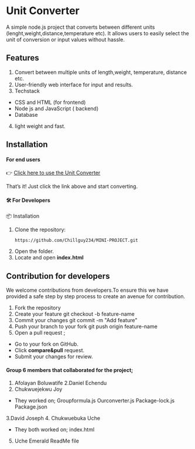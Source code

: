 # Unit Converter
A simple node.js project that converts between different units (lenght,weight,distance,temperature etc). It allows users to easily select the unit of conversion  or input values without hassle. 
## Features
1. Convert between multiple units of length,weight, temperature, distance etc.
2. User-friendly web interface for input and results.
 3. Techstack
- CSS and HTML (for frontend)
- Node js and JavaScript ( backend)
 - Database 
4. light weight and fast.



## Installation 
#### For end users 
👉 [Click here to use the Unit Converter](https://your-deployed-link.com)

That’s it! Just click the link above and start converting.


#### 🛠️ For Developers
 📦 Installation
1. Clone the repository:
   ```bash
   https://github.com/Chillguy234/MINI-PROJECT.git
2. Open the folder.
3. Locate and open **index.html**

## Contribution for developers
 We welcome contributions from developers.To ensure this we have provided a safe step by step process to create an avenue for contribution. 
 1. Fork the repository
 2. Create your feature 
git checkout -b feature-name
3. Commit your changes 
git commit -m "Add feature"
4. Push your  branch to your fork
git push origin feature-name
 5. Open a pull request ;
  - Go to your fork on GitHub.
- Click **compare&pull** request.
- Submit your changes for review.

 #### Group 6 members that collaborated for the project;
 
1. Afolayan Boluwatife 
2.Daniel Echendu 
 3. Chukwuejekwu Joy
- They  worked on;
Groupformula.js
Ourconverter.js
Package-lock.js
Package.json

3.David Joseph 
4. Chukwuebuka Uche 
- They both worked on;
index.html

 
5. Uche Emerald
ReadMe file

